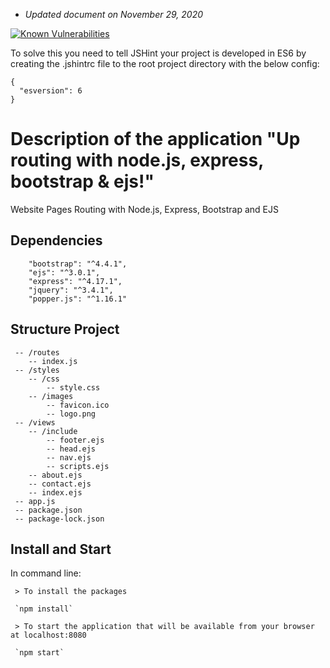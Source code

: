 * _Updated document on November 29, 2020_

[![Known Vulnerabilities](https://snyk.io/test/github/napthees/up-routing-node.js-express-ejs/badge.svg?targetFile=package.json)](https://snyk.io/test/github/napthees/up-routing-node.js-express-ejs?targetFile=package.json)

To solve this you need to tell JSHint your project is developed in ES6 by creating the .jshintrc file to the root project directory with the below config:

```
{
  "esversion": 6
}
```

# Description of the application "Up routing with node.js, express, bootstrap & ejs!"

Website Pages Routing with Node.js, Express, Bootstrap and EJS

## Dependencies

```
    "bootstrap": "^4.4.1",
    "ejs": "^3.0.1",
    "express": "^4.17.1",
    "jquery": "^3.4.1",
    "popper.js": "^1.16.1"
```

## Structure Project

```
 -- /routes
    -- index.js
 -- /styles
    -- /css
        -- style.css
    -- /images
        -- favicon.ico
        -- logo.png
 -- /views
    -- /include
        -- footer.ejs
        -- head.ejs
        -- nav.ejs
        -- scripts.ejs
    -- about.ejs
    -- contact.ejs
    -- index.ejs
 -- app.js
 -- package.json
 -- package-lock.json
```
## Install and Start

In command line:

```
 > To install the packages
```
     `npm install`
```
 > To start the application that will be available from your browser at localhost:8080
```
     `npm start`
